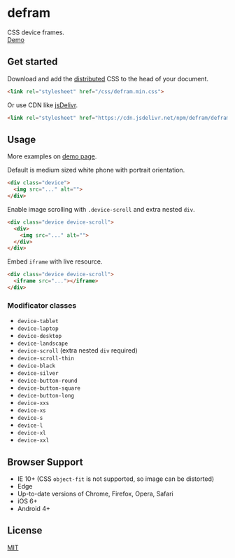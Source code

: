 # defram

CSS device frames.  
[Demo](https://vvvkor.github.io/defram/)

## Get started

Download and add the [distributed](https://github.com/vvvkor/defram/archive/master.zip) CSS to the head of your document.

```html
<link rel="stylesheet" href="/css/defram.min.css">
``` 

Or use CDN like [jsDelivr](https://www.jsdelivr.com/package/npm/defram).

```html
<link rel="stylesheet" href="https://cdn.jsdelivr.net/npm/defram/defram.min.css">
```

## Usage

More examples on [demo page](https://vvvkor.github.io/defram/).

Default is medium sized white phone with portrait orientation.

```html
<div class="device">
  <img src="..." alt="">
</div>
```

Enable image scrolling with ``.device-scroll`` and extra nested ``div``.

```html
<div class="device device-scroll">
  <div>
    <img src="..." alt="">
  </div>
</div>
```

Embed ``iframe`` with live resource.

```html
<div class="device device-scroll">
  <iframe src="..."></iframe>
</div>
```

### Modificator classes

- ``device-tablet``
- ``device-laptop``
- ``device-desktop``
- ``device-landscape``
- ``device-scroll`` (extra nested ``div`` required)
- ``device-scroll-thin``
- ``device-black``
- ``device-silver``
- ``device-button-round``
- ``device-button-square``
- ``device-button-long``
- ``device-xxs``
- ``device-xs``
- ``device-s``
- ``device-l``
- ``device-xl``
- ``device-xxl``

## Browser Support

* IE 10+ (CSS ``object-fit`` is not supported, so image can be distorted)
* Edge
* Up-to-date versions of Chrome, Firefox, Opera, Safari
* iOS 6+
* Android 4+

## License

[MIT](./LICENSE)